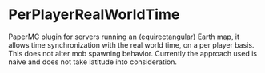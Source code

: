# PerPlayerRealWorldTime
PaperMC plugin for servers running an (equirectangular) Earth map, it allows time synchronization with the real world time, on a per player basis. This does not alter mob spawning behavior. Currently the approach used is naive and does not take latitude into consideration.

